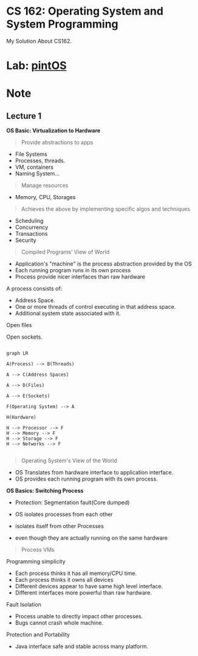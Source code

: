 # CS 162: Operating System and System Programming

My Solution About CS162.

# Lab: [pintOS](https://github.com/PeterWrighten/CS162/tree/main/pintOS)



# Note

## Lecture 1

**OS Basic: Virtualization to Hardware**

> Provide abstractions to apps

- File Systems
- Processes, threads.
- VM, containers 
- Naming System...

> Manage resources

- Memory, CPU, Storages 

>Achieves the above by implementing specific algos and techniques

- Scheduling 
- Concurrency
- Transactions
- Security

> Compiled Programs' View of World 

- Application's "machine" is the process abstraction provided by the OS
- Each running program runs in its own process 
- Process provide nicer interfaces than raw hardware 

A process consists of:

- Address Space.
- One or more threads of control executing in that address space.
- Additional system state associated with it.

Open files

Open sockets.


```mermaid

graph LR 

A(Process) --> B(Threads)

A --> C(Address Spaces)

A --> D(Files)

A --> E(Sockets)

F(Operating System) --> A

H(Hardware)

H --> Processor --> F
H --> Memory --> F
H --> Storage --> F
H --> Networks --> F


```

> Operating System's View of the World

- OS Translates from hardware interface to application interface.
- OS provides each running program with its own process.

**OS Basics: Switching Process**

- Protection: Segmentation fault(Core dumped)

- OS isolates processes from each other
- isolates itself from other Processes
- even though they are actually running on the same hardware

> Process VMs

Programming simplicity

- Each process thinks it has all memory/CPU time.
- Each process thinks it owns all devices
- Different devices appear to have same high level interface.
- Different interfaces more powerful than raw hardware.

Fault Isolation

- Process unable to directly impact other processes.
- Bugs cannot crash whole machine.

Protection and Portability

- Java interface safe and stable across many platform.

